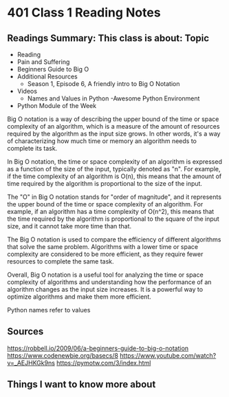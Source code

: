 # 401 Class 1 Reading Notes

## Readings Summary: This class is about: Topic

- Reading
- Pain and Suffering
- Beginners Guide to Big O
- Additional Resources
  - Season 1, Episode 6, A friendly intro to Big O Notation
- Videos
  - Names and Values in Python
  -Awesome Python Environment
- Python Module of the Week

Big O notation is a way of describing the upper bound of the time or space complexity of an algorithm, which is a measure of the amount of resources required by the algorithm as the input size grows. In other words, it's a way of characterizing how much time or memory an algorithm needs to complete its task.

In Big O notation, the time or space complexity of an algorithm is expressed as a function of the size of the input, typically denoted as "n". For example, if the time complexity of an algorithm is O(n), this means that the amount of time required by the algorithm is proportional to the size of the input.

The "O" in Big O notation stands for "order of magnitude", and it represents the upper bound of the time or space complexity of an algorithm. For example, if an algorithm has a time complexity of O(n^2), this means that the time required by the algorithm is proportional to the square of the input size, and it cannot take more time than that.

The Big O notation is used to compare the efficiency of different algorithms that solve the same problem. Algorithms with a lower time or space complexity are considered to be more efficient, as they require fewer resources to complete the same task.

Overall, Big O notation is a useful tool for analyzing the time or space complexity of algorithms and understanding how the performance of an algorithm changes as the input size increases. It is a powerful way to optimize algorithms and make them more efficient.

Python names refer to values


## Sources

<https://robbell.io/2009/06/a-beginners-guide-to-big-o-notation>
<https://www.codenewbie.org/basecs/8>
<https://www.youtube.com/watch?v=_AEJHKGk9ns>
<https://pymotw.com/3/index.html>

## Things I want to know more about
